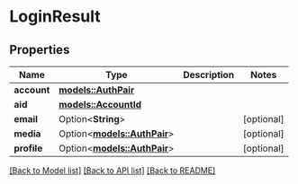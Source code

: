 # LoginResult

## Properties

Name | Type | Description | Notes
------------ | ------------- | ------------- | -------------
**account** | [**models::AuthPair**](AuthPair.md) |  | 
**aid** | [**models::AccountId**](AccountId.md) |  | 
**email** | Option<**String**> |  | [optional]
**media** | Option<[**models::AuthPair**](AuthPair.md)> |  | [optional]
**profile** | Option<[**models::AuthPair**](AuthPair.md)> |  | [optional]

[[Back to Model list]](../README.md#documentation-for-models) [[Back to API list]](../README.md#documentation-for-api-endpoints) [[Back to README]](../README.md)


